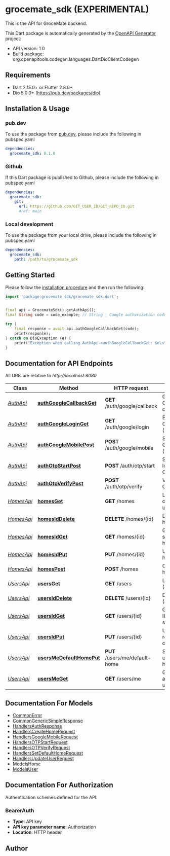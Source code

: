 # grocemate_sdk (EXPERIMENTAL)
This is the API for GroceMate backend.

This Dart package is automatically generated by the [OpenAPI Generator](https://openapi-generator.tech) project:

- API version: 1.0
- Build package: org.openapitools.codegen.languages.DartDioClientCodegen

## Requirements

* Dart 2.15.0+ or Flutter 2.8.0+
* Dio 5.0.0+ (https://pub.dev/packages/dio)

## Installation & Usage

### pub.dev
To use the package from [pub.dev](https://pub.dev), please include the following in pubspec.yaml
```yaml
dependencies:
  grocemate_sdk: 0.1.0
```

### Github
If this Dart package is published to Github, please include the following in pubspec.yaml
```yaml
dependencies:
  grocemate_sdk:
    git:
      url: https://github.com/GIT_USER_ID/GIT_REPO_ID.git
      #ref: main
```

### Local development
To use the package from your local drive, please include the following in pubspec.yaml
```yaml
dependencies:
  grocemate_sdk:
    path: /path/to/grocemate_sdk
```

## Getting Started

Please follow the [installation procedure](#installation--usage) and then run the following:

```dart
import 'package:grocemate_sdk/grocemate_sdk.dart';


final api = GrocemateSdk().getAuthApi();
final String code = code_example; // String | Google authorization code

try {
    final response = await api.authGoogleCallbackGet(code);
    print(response);
} catch on DioException (e) {
    print("Exception when calling AuthApi->authGoogleCallbackGet: $e\n");
}

```

## Documentation for API Endpoints

All URIs are relative to *http://localhost:8080*

Class | Method | HTTP request | Description
------------ | ------------- | ------------- | -------------
[*AuthApi*](doc/AuthApi.md) | [**authGoogleCallbackGet**](doc/AuthApi.md#authgooglecallbackget) | **GET** /auth/google/callback | Google OAuth2 callback
[*AuthApi*](doc/AuthApi.md) | [**authGoogleLoginGet**](doc/AuthApi.md#authgoogleloginget) | **GET** /auth/google/login | Begin Google OAuth2 login (redirect)
[*AuthApi*](doc/AuthApi.md) | [**authGoogleMobilePost**](doc/AuthApi.md#authgooglemobilepost) | **POST** /auth/google/mobile | Sign in with Google (mobile)
[*AuthApi*](doc/AuthApi.md) | [**authOtpStartPost**](doc/AuthApi.md#authotpstartpost) | **POST** /auth/otp/start | Start email login (send OTP)
[*AuthApi*](doc/AuthApi.md) | [**authOtpVerifyPost**](doc/AuthApi.md#authotpverifypost) | **POST** /auth/otp/verify | Verify email OTP
[*HomesApi*](doc/HomesApi.md) | [**homesGet**](doc/HomesApi.md#homesget) | **GET** /homes | List all homes owned by the user
[*HomesApi*](doc/HomesApi.md) | [**homesIdDelete**](doc/HomesApi.md#homesiddelete) | **DELETE** /homes/{id} | Delete a home
[*HomesApi*](doc/HomesApi.md) | [**homesIdGet**](doc/HomesApi.md#homesidget) | **GET** /homes/{id} | Get a specific home
[*HomesApi*](doc/HomesApi.md) | [**homesIdPut**](doc/HomesApi.md#homesidput) | **PUT** /homes/{id} | Update a home
[*HomesApi*](doc/HomesApi.md) | [**homesPost**](doc/HomesApi.md#homespost) | **POST** /homes | Create a new home
[*UsersApi*](doc/UsersApi.md) | [**usersGet**](doc/UsersApi.md#usersget) | **GET** /users | List all users (admin only)
[*UsersApi*](doc/UsersApi.md) | [**usersIdDelete**](doc/UsersApi.md#usersiddelete) | **DELETE** /users/{id} | Delete a user (admin only)
[*UsersApi*](doc/UsersApi.md) | [**usersIdGet**](doc/UsersApi.md#usersidget) | **GET** /users/{id} | Get a user by ID (admin or self)
[*UsersApi*](doc/UsersApi.md) | [**usersIdPut**](doc/UsersApi.md#usersidput) | **PUT** /users/{id} | Update user role (admin or self)
[*UsersApi*](doc/UsersApi.md) | [**usersMeDefaultHomePut**](doc/UsersApi.md#usersmedefaulthomeput) | **PUT** /users/me/default-home | Set current user&#39;s default home
[*UsersApi*](doc/UsersApi.md) | [**usersMeGet**](doc/UsersApi.md#usersmeget) | **GET** /users/me | Get current authenticated user


## Documentation For Models

 - [CommonError](doc/CommonError.md)
 - [CommonGenericSimpleResponse](doc/CommonGenericSimpleResponse.md)
 - [HandlersAuthResponse](doc/HandlersAuthResponse.md)
 - [HandlersCreateHomeRequest](doc/HandlersCreateHomeRequest.md)
 - [HandlersGoogleMobileRequest](doc/HandlersGoogleMobileRequest.md)
 - [HandlersOTPStartRequest](doc/HandlersOTPStartRequest.md)
 - [HandlersOTPVerifyRequest](doc/HandlersOTPVerifyRequest.md)
 - [HandlersSetDefaultHomeRequest](doc/HandlersSetDefaultHomeRequest.md)
 - [HandlersUpdateUserRequest](doc/HandlersUpdateUserRequest.md)
 - [ModelsHome](doc/ModelsHome.md)
 - [ModelsUser](doc/ModelsUser.md)


## Documentation For Authorization


Authentication schemes defined for the API:
### BearerAuth

- **Type**: API key
- **API key parameter name**: Authorization
- **Location**: HTTP header


## Author



